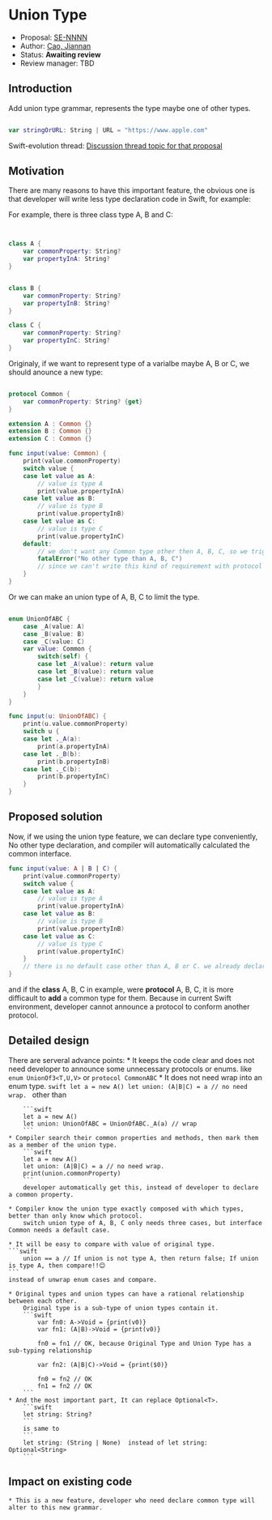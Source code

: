 # Union Type

* Proposal: [SE-NNNN](NNNN-union-type.md)
* Author: [Cao, Jiannan](https://github.com/frogcjn)
* Status: **Awaiting review**
* Review manager: TBD

## Introduction

Add union type grammar, represents the type maybe one of other types.

```swift

var stringOrURL: String | URL = "https://www.apple.com"

```

Swift-evolution thread: [Discussion thread topic for that proposal](http://news.gmane.org/gmane.comp.lang.swift.evolution)

## Motivation

There are many reasons to have this important feature, the obvious one is that developer will write less type declaration code in Swift, for example:

For example, there is three class type A, B and C:

```swift


class A {
    var commonProperty: String?
    var propertyInA: String?
}


class B {
    var commonProperty: String?
    var propertyInB: String?
}

class C {
    var commonProperty: String?
    var propertyInC: String?
}

```

Originaly, if we want to represent type of a varialbe maybe A, B or C, we should anounce a new type:

```swift

protocol Common {
    var commonProperty: String? {get}
}

extension A : Common {}
extension B : Common {}
extension C : Common {}

func input(value: Common) {
    print(value.commonProperty)
    switch value {
    case let value as A:
        // value is type A
        print(value.propertyInA)
    case let value as B:
        // value is type B
        print(value.propertyInB)
    case let value as C:
        // value is type C
        print(value.propertyInC)
    default:
        // we don't want any Common type other then A, B, C, so we trigger a fatalError
        fatalError("No other type than A, B, C")
        // since we can't write this kind of requirement with protocol
    }
}
```

Or we can make an union type of A, B, C to limit the type.

```swift

enum UnionOfABC {
    case _A(value: A)
    case _B(value: B)
    case _C(value: C)
    var value: Common {
        switch(self) {
        case let _A(value): return value
        case let _B(value): return value
        case let _C(value): return value
        }
    }
}

func input(u: UnionOfABC) {
    print(u.value.commonProperty)
    switch u {
    case let ._A(a):
        print(a.propertyInA)
    case let ._B(b):
        print(b.propertyInB)
    case let ._C(b):
        print(b.propertyInC)
    }
}
```

## Proposed solution

Now, if we using the union type feature, we can declare type conveniently,
No other type declaration, and compiler will automatically calculated the common interface.

```swift
func input(value: A | B | C) {
    print(value.commonProperty)
    switch value {
    case let value as A:
        // value is type A
        print(value.propertyInA)
    case let value as B:
        // value is type B
        print(value.propertyInB)
    case let value as C:
        // value is type C
        print(value.propertyInC)
    }
    // there is no default case other than A, B or C. we already declared that.
}
```

and if the **class** A, B, C in example, were **protocol** A, B, C, it is more difficault to **add** a common type for them.
Because in current Swift environment, developer cannot announce a protocol to conform another protocol.

## Detailed design

There are serveral advance points:
    * It keeps the code clear and does not need developer to announce some unnecessary protocols or enums.
        like `enum UnionOf3<T,U,V>` or `protocol CommonABC`
    * It does not need wrap into an enum type.
        ```swift
        let a = new A()
        let union: (A|B|C) = a // no need wrap.
        ```
        other than

        ```swift
        let a = new A()
        let union: UnionOfABC = UnionOfABC._A(a) // wrap
        ```
    * Compiler search their common properties and methods, then mark them as a member of the union type.
        ```swift
        let a = new A()
        let union: (A|B|C) = a // no need wrap.
        print(union.commonProperty)
        ```
        developer automatically get this, instead of developer to declare a common property.

    * Compiler know the union type exactly composed with which types, better than only know which protocol.
        switch union type of A, B, C only needs three cases, but interface Common needs a default case.

    * It will be easy to compare with value of original type.
    ```swift
		union == a // If union is not type A, then return false; If union is type A, then compare!!😊
    ```
    instead of unwrap enum cases and compare.

    * Original types and union types can have a rational relationship between each other.
        Original type is a sub-type of union types contain it.
        ```swift
            var fn0: A->Void = {print(v0)}
            var fn1: (A|B)->Void = {print(v0)}

            fn0 = fn1 // OK, because Original Type and Union Type has a sub-typing relationship

            var fn2: (A|B|C)->Void = {print($0)}

            fn0 = fn2 // OK
            fn1 = fn2 // OK
        ```
	* And the most important part, It can replace Optional<T>.
        ```swift
		let string: String?
        ```
	    is same to
        ```
		let string: (String | None)  instead of let string: Optional<String>
        ```

## Impact on existing code

    * This is a new feature, developer who need declare common type will alter to this new grammar.


